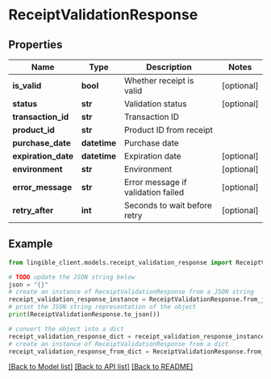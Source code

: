 # ReceiptValidationResponse


## Properties

Name | Type | Description | Notes
------------ | ------------- | ------------- | -------------
**is_valid** | **bool** | Whether receipt is valid | [optional]
**status** | **str** | Validation status | [optional]
**transaction_id** | **str** | Transaction ID |
**product_id** | **str** | Product ID from receipt |
**purchase_date** | **datetime** | Purchase date |
**expiration_date** | **datetime** | Expiration date | [optional]
**environment** | **str** | Environment | [optional]
**error_message** | **str** | Error message if validation failed | [optional]
**retry_after** | **int** | Seconds to wait before retry | [optional]

## Example

```python
from lingible_client.models.receipt_validation_response import ReceiptValidationResponse

# TODO update the JSON string below
json = "{}"
# create an instance of ReceiptValidationResponse from a JSON string
receipt_validation_response_instance = ReceiptValidationResponse.from_json(json)
# print the JSON string representation of the object
print(ReceiptValidationResponse.to_json())

# convert the object into a dict
receipt_validation_response_dict = receipt_validation_response_instance.to_dict()
# create an instance of ReceiptValidationResponse from a dict
receipt_validation_response_from_dict = ReceiptValidationResponse.from_dict(receipt_validation_response_dict)
```
[[Back to Model list]](../README.md#documentation-for-models) [[Back to API list]](../README.md#documentation-for-api-endpoints) [[Back to README]](../README.md)
